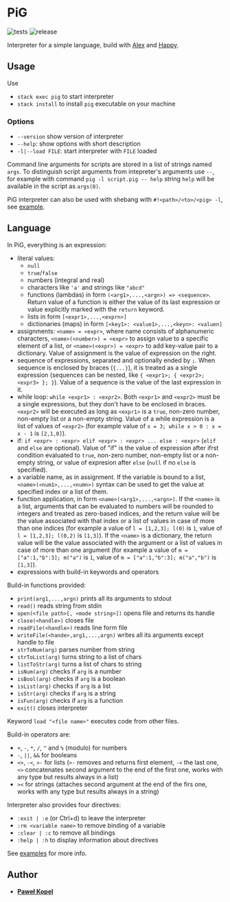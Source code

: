 # PiG

![tests](https://github.com/PKopel/PiG/actions/workflows/test.yaml/badge.svg)
![release](https://github.com/PKopel/PiG/actions/workflows/release.yaml/badge.svg)

Interpreter for a simple language, build with [Alex](https://www.haskell.org/alex/) and [Happy](https://www.haskell.org/happy/).

## Usage  

Use

* `stack exec pig` to start interpreter
* `stack install` to install `pig` executable on your machine

### Options

* `--version` show version of interpreter
* `--help`: show options with short description
* `-l|--load FILE`: start interpreter with `FILE` loaded

Command line arguments for scripts are stored in a list of strings named `args`. To distinguish script arguments from intepreter's arguments use `--`, for example with command `pig -l script.pig -- help` string `help` will be available in the script as `args(0)`.

PiG interpreter can also be used with shebang with `#!<path>/<to>/<pig> -l`, see [example](./examples/hello.pig).

## Language

In PiG, everything is an expression:

* literal values:
  * `null`
  * `true`/`false`
  * numbers (integral and real)
  * characters like `'a'` and strings like `"abcd"`
  * functions (lambdas) in form `(<arg1>,...,<argn>) => <sequence>`. Return value of a function is either the value of its last expression or value explicitly marked with the `return` keyword.
  * lists in form `[<expr1>,...,<exprn>]`
  * dictionaries (maps) in form `[<key1>: <value1>,...,<keyn>: <valuen]`
* assignments: `<name> = <expr>`, where name consists of alphanumeric characters, `<name>(<number>) = <expr>` to assign value to a specific element of a list, or `<name>(<expr>) = <expr>` to add key-value pair to a dictionary. Value of assignment is the value of expression on the right.
* sequence of expressions, separated and optionally ended by `;`. When sequence is enclosed by braces (`{...}`), it is treated as a single expression (sequences can be nested, like `{ <expr1>; { <expr2>; <expr3> }; }`). Value of a sequence is the value of the last expression in it.
* while loop: `while <expr1> : <expr2>`. Both `<expr1>` and `<expr2>` must be a single expressions, but they don't have to be enclosed in braces. `<expr2>` will be executed as long as `<expr1>` is a `true`, non-zero number, non-empty list or a non-empty string. Value of a while expression is a list of values of `<expr2>` (for example value of `x = 3; while x > 0 : x = x - 1` is `[2,1,0]`).
* if: `if <expr> : <expr> elif <expr> : <expr> ... else : <expr>` (`elif` and `else` are optional). Value of "if" is the value of expression after ifrst condition evaluated to `true`, non-zero number, non-empty list or a non-empty string, or value of expresion after `else` (`null` if no `else` is specified).
* a variable name, as in assignment. If the variable is bound to a list, `<name>(<num1>,...,<numn>)` syntax can be used to get the value at specified index or a list of them.
* function application, in form `<name>(<arg1>,...,<argn>)`. If the `<name>` is a list, arguments that can be evaluated to numbers will be rounded to integers and treated as zero-based indices, and the return value will be the value associated with that index or a list of values in case of more than one indices (for example a value of `l = [1,2,3]; l(0)` is `1`, value of `l = [1,2,3]; l(0,2)` is `[1,3]`). If the `<name>` is a dictionary, the return value will be the value associated with the argument or a list of values in case of more than one argument (for example a value of `m = ["a":1,"b":3]; m("a")` is `1`, value of `m = ["a":1,"b":3]; m("a","b")` is `[1,3]`).
* expressions with build-in keywords and operators

Build-in functions provided:

* `print(arg1,...,argn)` prints all its arguments to stdout
* `read()` reads string from stdin
* `open(<file path>[, <mode string>])` opens file and returns its handle
* `close(<handle>)` closes file
* `readFile(<handle>)` reads line form file
* `writeFile(<hande>,arg1,...,argn)` writes all its arguments except handle to file
* `strToNum(arg)` parses number from string
* `strToList(arg)` turns string to a list of chars
* `listToStr(arg)` turns a list of chars to string
* `isNum(arg)` checks if `arg` is a number
* `isBool(arg)` checks if `arg` is a boolean
* `isList(arg)` checks if `arg` is a list
* `isStr(arg)` checks if `arg` is a string
* `isFun(arg)` checks if `arg` is a function
* `exit()` closes interpreter

Keyword `load "<file name>"` executes code from other files.

Build-in operators are:

* `+`, `-`, `*`, `/`, `^` and `%` (modulo) for numbers
* `-`, `||`, `&&` for booleans
* `<>`, `-<`, `>-` for lists (`>-` removes and returns first element, `-<` the last one, `<>` concatenates second argument to the end of the first one, works with any type but results always in a list)
* `><` for strings (attaches second argument at the end of the firs one, works with any type but results always in a string)

Interpreter also provides four directives:

* `:exit | :e` (or Ctrl+d) to leave the interpreter
* `:rm <variable name>` to remove binding of a variable
* `:clear | :c` to remove all bindings
* `:help | :h` to display information about directives

See [examples](https://github.com/PKopel/PiG/tree/master/examples) for more info.

## Author

* **[Paweł Kopel](https://github.com/PKopel)**
